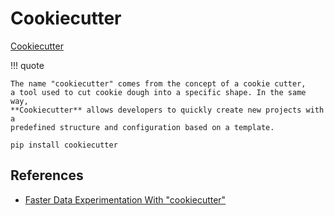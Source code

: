 # Cookiecutter

[Cookiecutter](https://cookiecutter.readthedocs.io/en/stable/)

!!! quote

    The name "cookiecutter" comes from the concept of a cookie cutter,
    a tool used to cut cookie dough into a specific shape. In the same way,
    **Cookiecutter** allows developers to quickly create new projects with a
    predefined structure and configuration based on a template.

```shell
pip install cookiecutter
```

## References

- [Faster Data Experimentation With "cookiecutter"](https://betterprogramming.pub/faster-data-experimentation-with-cookiecutter-14a80f1859cd)
